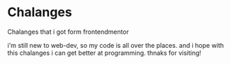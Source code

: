 # Chalanges
Chalanges that i got form frontendmentor

i'm still new to web-dev, so my code is all over the places.
and i hope with this chalanges i can get better at programming.
thnaks for visiting!

